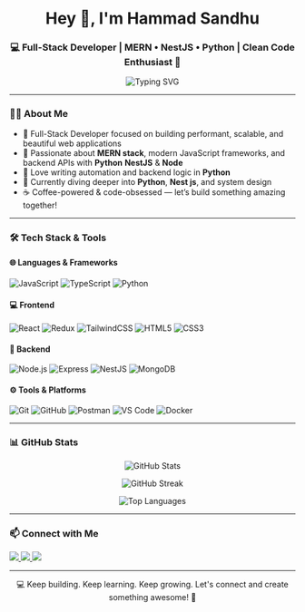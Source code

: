 <h1 align="center">Hey 👋, I'm Hammad Sandhu</h1>
<h3 align="center">💻 Full-Stack Developer | MERN • NestJS • Python | Clean Code Enthusiast 🚀</h3>

<p align="center">
  <img src="https://readme-typing-svg.herokuapp.com?font=Fira+Code&duration=3000&pause=1000&center=true&vCenter=true&width=440&lines=Full-Stack+Web+Developer;MERN+%7C+NestJS+%7C+Python;Clean+Code+%26+Creative+Solutions;Building+Better+Web+Experiences" alt="Typing SVG" />
</p>

---

### 🧑‍💻 About Me

- 🎯 Full-Stack Developer focused on building performant, scalable, and beautiful web applications  
- 🧠 Passionate about **MERN stack**, modern JavaScript frameworks, and backend APIs with **Python** **NestJS** & **Node**
- 🐍 Love writing automation and backend logic in **Python**
- 💼 Currently diving deeper into **Python**, **Nest js**, and system design  
- ☕ Coffee-powered & code-obsessed — let’s build something amazing together!

---

### 🛠️ Tech Stack & Tools

#### 🌐 Languages & Frameworks  
![JavaScript](https://img.shields.io/badge/JavaScript-F7DF1E?logo=javascript&logoColor=black)
![TypeScript](https://img.shields.io/badge/TypeScript-3178C6?logo=typescript&logoColor=white)
![Python](https://img.shields.io/badge/Python-3776AB?logo=python&logoColor=white)

#### 💻 Frontend  
![React](https://img.shields.io/badge/React-61DAFB?logo=react&logoColor=black)
![Redux](https://img.shields.io/badge/Redux-764ABC?logo=redux&logoColor=white)
![TailwindCSS](https://img.shields.io/badge/TailwindCSS-38B2AC?logo=tailwind-css&logoColor=white)
![HTML5](https://img.shields.io/badge/HTML5-E34F26?logo=html5&logoColor=white)
![CSS3](https://img.shields.io/badge/CSS3-1572B6?logo=css3&logoColor=white)

#### 🔧 Backend  
![Node.js](https://img.shields.io/badge/Node.js-339933?logo=node.js&logoColor=white)
![Express](https://img.shields.io/badge/Express.js-000000?logo=express&logoColor=white)
![NestJS](https://img.shields.io/badge/NestJS-E0234E?logo=nestjs&logoColor=white)
![MongoDB](https://img.shields.io/badge/MongoDB-47A248?logo=mongodb&logoColor=white)

#### ⚙️ Tools & Platforms  
![Git](https://img.shields.io/badge/Git-F05032?logo=git&logoColor=white)
![GitHub](https://img.shields.io/badge/GitHub-181717?logo=github&logoColor=white)
![Postman](https://img.shields.io/badge/Postman-FF6C37?logo=postman&logoColor=white)
![VS Code](https://img.shields.io/badge/VSCode-007ACC?logo=visual-studio-code&logoColor=white)
![Docker](https://img.shields.io/badge/Docker-2496ED?logo=docker&logoColor=white)

---

### 📊 GitHub Stats

<p align="center">
  <img src="https://github-readme-stats.vercel.app/api?username=hammadSandhu&show_icons=true&theme=github_dark&hide_border=false&count_private=true" alt="GitHub Stats" />
</p>

<p align="center">
  <img src="https://github-readme-streak-stats.herokuapp.com/?user=hammadSandhu&theme=github-dark&hide_border=false" alt="GitHub Streak" />
</p>

<p align="center">
  <img src="https://github-readme-stats.vercel.app/api/top-langs/?username=hammadSandhu&layout=compact&theme=github_dark&hide_border=false" alt="Top Languages" />
</p>

---

### 📫 Connect with Me

<p align="left">
  <a href="mailto:hammadsandhuu@gmail.com">
    <img src="https://img.shields.io/badge/Gmail-D14836?style=flat-square&logo=gmail&logoColor=white" />
  </a>
  <a href="https://www.linkedin.com/in/muhammad-hammad" target="_blank">
    <img src="https://img.shields.io/badge/LinkedIn-0A66C2?style=flat-square&logo=linkedin&logoColor=white" />
  </a>
  <a href="https://mrhammad.vercel.app" target="_blank">
    <img src="https://img.shields.io/badge/Portfolio-000000?style=flat-square&logo=vercel&logoColor=white" />
  </a>
</p>

---

<p align="center">
  💻 Keep building. Keep learning. Keep growing. Let's connect and create something awesome! 🚀
</p>
